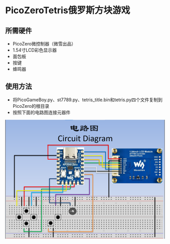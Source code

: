 # PicoZeroTetris俄罗斯方块游戏
## 所需硬件
- PicoZero微控制器（微雪出品）
- 1.54寸LCD彩色显示器
- 面包板
- 按键
- 蜂鸣器

## 使用方法
- 将PicoGameBoy.py、st7789.py、tetris_title.bin和tetris.py四个文件复制到PicoZero的根目录
- 按照下面的电路图连接元器件

![DIAGRAM](https://github.com/SilkRoad/Pico/blob/main/PicoZeroTetris/images/CircuitDiagram.png?raw=true)
